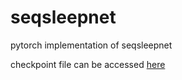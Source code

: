 # seqsleepnet
pytorch implementation of seqsleepnet

checkpoint file can be accessed [here](https://drive.google.com/file/d/1TM5QlBY6re_zC5aqT8NjiRUwsGYBnOMP/view?usp=sharing)
